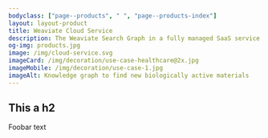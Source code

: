 ```yaml
---
bodyclass: ["page--products", " ", "page--products-index"]
layout: layout-product
title: Weaviate Cloud Service
description: The Weaviate Search Graph in a fully managed SaaS service wherever and whenever you want it​.​
og-img: products.jpg
image: /img/cloud-service.svg
imageCard: /img/decoration/use-case-healthcare@2x.jpg
imageMobile: /img/decoration/use-case-1.jpg
imageAlt: Knowledge graph to find new biologically active materials
---
```


## This a h2

Foobar text